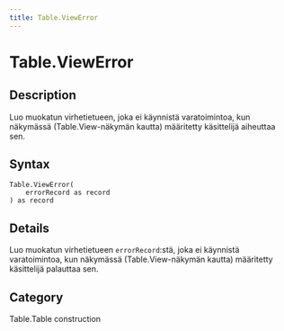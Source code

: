 ```yaml
---
title: Table.ViewError
---
```


# Table.ViewError


## Description

Luo muokatun virhetietueen, joka ei käynnistä varatoimintoa, kun näkymässä (Table.View-näkymän kautta) määritetty käsittelijä aiheuttaa sen.


## Syntax

```powerquery
Table.ViewError(
    errorRecord as record
) as record
```


## Details

Luo muokatun virhetietueen <code>errorRecord</code>:stä, joka ei käynnistä varatoimintoa, kun näkymässä (Table.View-näkymän kautta) määritetty käsittelijä palauttaa sen.



## Category
Table.Table construction

